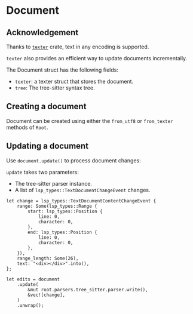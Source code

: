 # Document

## Acknowledgement

Thanks to [`texter`](https://github.com/airblast-dev/texter) crate, text in any encoding is supported.

`texter` also provides an efficient way to update documents incrementally.

The Document struct has the following fields:

 - `texter`: a texter struct that stores the document.
 - `tree`: The tree-sitter syntax tree.

## Creating a document

Document can be created using either the  `from_utf8` or `from_texter` methods of `Root`.

## Updating a document

Use `document.update()` to process document changes:

`update` takes two parameters:
 - The tree-sitter parser instance.
 - A list of `lsp_types::TextDocumentChangeEvent` changes.

```rust, ignore
let change = lsp_types::TextDocumentContentChangeEvent {
    range: Some(lsp_types::Range {
        start: lsp_types::Position {
            line: 0,
            character: 0,
        },
        end: lsp_types::Position {
            line: 0,
            character: 0,
        },
    }),
    range_length: Some(26),
    text: "<div></div>".into(),
};

let edits = document
    .update(
        &mut root.parsers.tree_sitter.parser.write(),
        &vec![change],
    )
    .unwrap();

```
